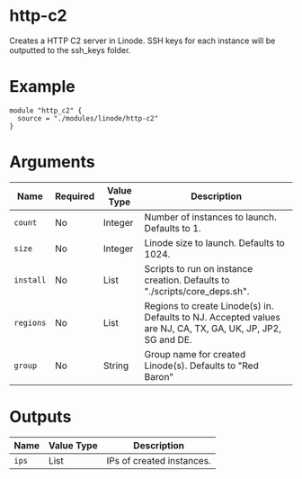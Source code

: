 # http-c2

Creates a HTTP C2 server in Linode. SSH keys for each instance will be outputted to the ssh_keys folder.

# Example

```hcl
module "http_c2" {
  source = "./modules/linode/http-c2"
}
```

# Arguments

| Name                      | Required | Value Type | Description
|---------------------------| -------- | ---------- | -----------
|`count`                    | No       | Integer    | Number of instances to launch. Defaults to 1.
|`size`                     | No       | Integer    | Linode size to launch. Defaults to 1024.
|`install`                  | No       | List       | Scripts to run on instance creation. Defaults to "./scripts/core_deps.sh".
|`regions`                  | No       | List       | Regions to create Linode(s) in. Defaults to NJ. Accepted values are NJ, CA, TX, GA, UK, JP, JP2, SG and DE.
|`group`                    | No       | String     | Group name for created Linode(s). Defaults to "Red Baron"

# Outputs

| Name                      | Value Type | Description
|---------------------------| ---------- | -----------
|`ips`                      | List       | IPs of created instances.
